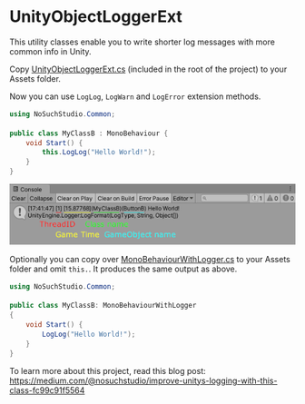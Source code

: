 # UnityObjectLoggerExt
This utility classes enable you to write shorter log messages with more common info in Unity.

Copy [UnityObjectLoggerExt.cs](UnityObjectLoggerExt.cs) (included in the root of the project) to your Assets folder.  

Now you can use `LogLog`, `LogWarn` and `LogError` extension methods.
```csharp
using NoSuchStudio.Common;

public class MyClassB : MonoBehaviour {
    void Start() {
        this.LogLog("Hello World!");
    }
}
```
![output](https://raw.githubusercontent.com/hk1ll3r/UnityObjectLoggerExt/master/console.png)

Optionally you can copy over [MonoBehaviourWithLogger.cs](MonoBehaviourWithLogger.cs) to your Assets folder and omit `this.`. It produces the same output as above.
```csharp
using NoSuchStudio.Common;

public class MyClassB: MonoBehaviourWithLogger
{
    void Start() {
        LogLog("Hello World!");
    }
}
```

To learn more about this project, read this blog post:
https://medium.com/@nosuchstudio/improve-unitys-logging-with-this-class-fc99c91f5564
